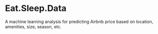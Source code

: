 # Eat.Sleep.Data
A machine learning analysis for predicting Airbnb price based on location, amenities, size, season, etc.
